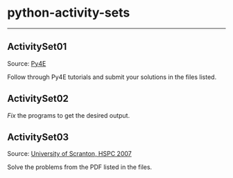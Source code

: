 # python-activity-sets
---

## ActivitySet01
Source: [Py4E](https://py4e.com)

Follow through Py4E tutorials and submit your solutions in the files listed.

## ActivitySet02
*Fix* the programs to get the desired output.

## ActivitySet03
Source: [University of Scranton, HSPC 2007](https://www.cs.scranton.edu/~mccloske/hs_prog_contest/contest_problems/probs_07_head.pdf)

Solve the problems from the PDF listed in the files.

